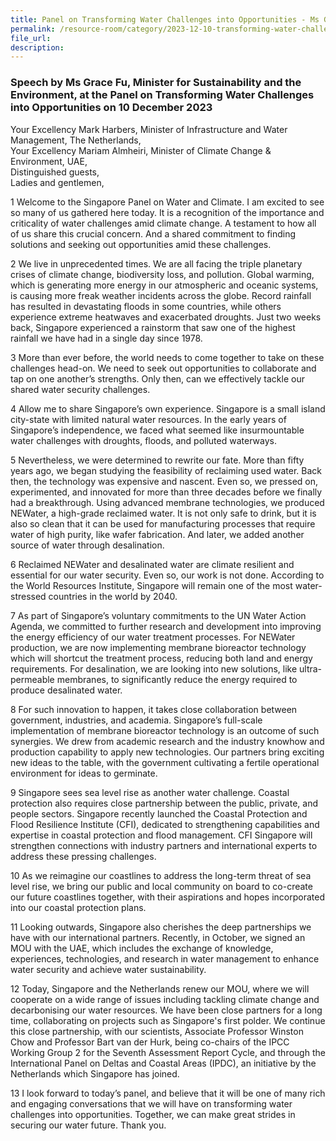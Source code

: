 ```yaml
---
title: Panel on Transforming Water Challenges into Opportunities - Ms Grace Fu
permalink: /resource-room/category/2023-12-10-transforming-water-challenges-panel
file_url: 
description: 
---
```


### Speech by Ms Grace Fu, Minister for Sustainability and the Environment, at the Panel on Transforming Water Challenges into Opportunities on 10 December 2023

Your Excellency Mark Harbers, Minister of Infrastructure and Water Management, The Netherlands,  
Your Excellency Mariam Almheiri, Minister of Climate Change & Environment, UAE,  
Distinguished guests,  
Ladies and gentlemen,  

1	Welcome to the Singapore Panel on Water and Climate. I am excited to see so many of us gathered here today. It is a recognition of the importance and criticality of water challenges amid climate change. A testament to how all of us share this crucial concern. And a shared commitment to finding solutions and seeking out opportunities amid these challenges. 

2	We live in unprecedented times. We are all facing the triple planetary crises of climate change, biodiversity loss, and pollution. Global warming, which is generating more energy in our atmospheric and oceanic systems, is causing more freak weather incidents across the globe. Record rainfall has resulted in devastating floods in some countries, while others experience extreme heatwaves and exacerbated droughts. Just two weeks back, Singapore experienced a rainstorm that saw one of the highest rainfall we have had in a single day since 1978. 

3	More than ever before, the world needs to come together to take on these challenges head-on. We need to seek out opportunities to collaborate and tap on one another’s strengths. Only then, can we effectively tackle our shared water security challenges. 

4	Allow me to share Singapore’s own experience. Singapore is a small island city-state with limited natural water resources. In the early years of Singapore’s independence, we faced what seemed like insurmountable water challenges with droughts, floods, and polluted waterways. 

5	Nevertheless, we were determined to rewrite our fate. More than fifty years ago, we began studying the feasibility of reclaiming used water. Back then, the technology was expensive and nascent. Even so, we pressed on, experimented, and innovated for more than three decades before we finally had a breakthrough. Using advanced membrane technologies, we produced NEWater, a high-grade reclaimed water. It is not only safe to drink, but it is also so clean that it can be used for manufacturing processes that require water of high purity, like wafer fabrication. And later, we added another source of water through desalination. 

6	Reclaimed NEWater and desalinated water are climate resilient and essential for our water security. Even so, our work is not done. According to the World Resources Institute, Singapore will remain one of the most water-stressed countries in the world by 2040. 

7	As part of Singapore’s voluntary commitments to the UN Water Action Agenda, we committed to further research and development into improving the energy efficiency of our water treatment processes. For NEWater production, we are now implementing membrane bioreactor technology which will shortcut the treatment process, reducing both land and energy requirements. For desalination, we are looking into new solutions, like ultra-permeable membranes, to significantly reduce the energy required to produce desalinated water. 

8	For such innovation to happen, it takes close collaboration between government, industries, and academia. Singapore’s full-scale implementation of membrane bioreactor technology is an outcome of such synergies. We drew from academic research and the industry knowhow and production capability to apply new technologies. Our partners bring exciting new ideas to the table, with the government cultivating a fertile operational environment for ideas to germinate. 

9 Singapore sees sea level rise as another water challenge. Coastal protection also requires close partnership between the public, private, and people sectors. Singapore recently launched the Coastal Protection and Flood Resilience Institute (CFI), dedicated to strengthening capabilities and expertise in coastal protection and flood management. CFI Singapore will strengthen connections with industry partners and international experts to address these pressing challenges. 

10 As we reimagine our coastlines to address the long-term threat of sea level rise, we bring our public and local community on board to co-create our future coastlines together, with their aspirations and hopes incorporated into our coastal protection plans. 

11 Looking outwards, Singapore also cherishes the deep partnerships we have with our international partners. Recently, in October, we signed an MOU with the UAE, which includes the exchange of knowledge, experiences, technologies, and research in water management to enhance water security and achieve water sustainability. 

12 Today, Singapore and the Netherlands renew our MOU, where we will cooperate on a wide range of issues including tackling climate change and decarbonising our water resources. We have been close partners for a long time, collaborating on projects such as Singapore's first polder. We continue this close partnership, with our scientists, Associate Professor Winston Chow and Professor Bart van der Hurk, being co-chairs of the IPCC Working Group 2 for the Seventh Assessment Report Cycle, and through the International Panel on Deltas and Coastal Areas (IPDC), an initiative by the Netherlands which Singapore has joined. 

13	I look forward to today’s panel, and believe that it will be one of many rich and engaging conversations that we will have on transforming water challenges into opportunities. Together, we can make great strides in securing our water future. Thank you. 
